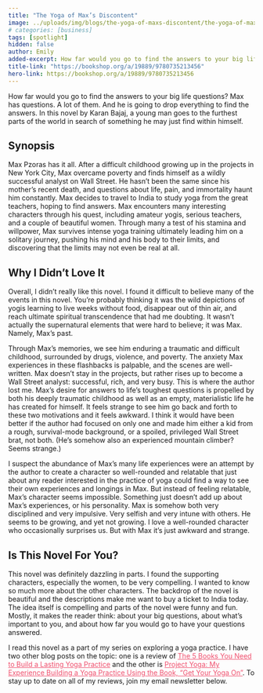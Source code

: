 ```yaml
---
title: "The Yoga of Max’s Discontent"
image: ../uploads/img/blogs/the-yoga-of-maxs-discontent/the-yoga-of-maxs-discontent.jpg
# categories: [business]
tags: [spotlight]
hidden: false
author: Emily
added-excerpt: How far would you go to find the answers to your big life questions? Max has questions. A lot of them. And he is going to drop everything to find the answers. In this novel by Karan Bajaj, a young man goes to the furthest parts of the world in search of something he may just find within himself.
title-link: "https://bookshop.org/a/19889/9780735213456"
hero-link: https://bookshop.org/a/19889/9780735213456
---
```


<style> em {color: black;} p a {color: #f0506e;}</style>

How far would you go to find the answers to your big life questions? Max has questions. A lot of them. And he is going to drop everything to find the answers. In this novel by Karan Bajaj, a young man goes to the furthest parts of the world in search of something he may just find within himself.

## Synopsis

Max Pzoras has it all. After a difficult childhood growing up in the projects in New York City, Max overcame poverty and finds himself as a wildly successful analyst on Wall Street. He hasn’t been the same since his mother’s recent death, and questions about life, pain, and immortality haunt him constantly. Max decides to travel to India to study yoga from the great teachers, hoping to find answers. Max encounters many interesting characters through his quest, including amateur yogis, serious teachers, and a couple of beautiful women. Through many a test of his stamina and willpower, Max survives intense yoga training ultimately leading him on a solitary journey, pushing his mind and his body to their limits, and discovering that the limits may not even be real at all.

## Why I Didn’t Love It

Overall, I didn’t really like this novel. I found it difficult to believe many of the events in this novel. You’re probably thinking it was the wild depictions of yogis learning to live weeks without food, disappear out of thin air, and reach ultimate spiritual transcendence that had me doubting. It wasn’t actually the supernatural elements that were hard to believe; it was Max. Namely, Max’s past.

Through Max’s memories, we see him enduring a traumatic and difficult childhood, surrounded by drugs, violence, and poverty. The anxiety Max experiences in these flashbacks is palpable, and the scenes are well-written. Max doesn’t stay in the projects, but rather rises up to become a Wall Street analyst: successful, rich, and very busy. This is where the author lost me. Max’s desire for answers to life’s toughest questions is propelled by both his deeply traumatic childhood as well as an empty, materialistic life he has created for himself. It feels strange to see him go back and forth to these two motivations and it feels awkward. I think it would have been better if the author had focused on only one and made him either a kid from a rough, survival-mode background, or a spoiled, privileged Wall Street brat, not both. (He’s somehow also an experienced mountain climber? Seems strange.)

I suspect the abundance of Max’s many life experiences were an attempt by the author to create a character so well-rounded and relatable that just about any reader interested in the practice of yoga could find a way to see their own experiences and longings in Max. But instead of feeling relatable, Max’s character seems impossible. Something just doesn’t add up about Max’s experiences, or his personality. Max is somehow both very disciplined and very impulsive. Very selfish and very intune with others. He seems to be growing, and yet not growing. I love a well-rounded character who occasionally surprises us. But with Max it’s just awkward and strange.

## Is This Novel For You?

This novel was definitely dazzling in parts. I found the supporting characters, especially the women, to be very compelling. I wanted to know so much more about the other characters. The backdrop of the novel is beautiful and the descriptions make me want to buy a ticket to India today. The idea itself is compelling and parts of the novel were funny and fun. Mostly, it makes the reader think: about your big questions, about what’s important to you, and about how far you would go to have your questions answered.

I read this novel as a part of my series on exploring a yoga practice. I have two other blog posts on the topic: one is a review of [The 5 Books You Need to Build a Lasting Yoga Practice](/5-yoga-books/) and the other is [Project Yoga: My Experience Building a Yoga Practice Using the Book, “Get Your Yoga On”](/get-your-yoga-on/). To stay up to date on all of my reviews, join my email newsletter below.
